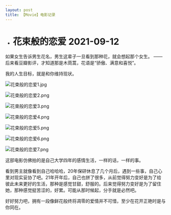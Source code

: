 ```yaml
---
layout: post
title: 【Movie】电影记录
---
```


- # 花束般的恋爱 2021-09-12

如果女生告诉男生花名，男生这辈子一旦看到那种花，就会想起那个女生。
——后来看豆瓣影评，才知道那是木茼蒿，花语是“骄傲、满意和喜悦”。

我的人生目标，就是和你维持现状。

![花束般的恋爱1.jpg](https://gitee.com/junyang-chen/daily_photo/raw/master/img/花束般的恋爱1.jpg)

![花束般的恋爱2.png](https://gitee.com/junyang-chen/photo/raw/master/img/花束般的恋爱2.png)

![花束般的恋爱3.png](https://gitee.com/junyang-chen/daily_photo/raw/master/img/花束般的恋爱3.png)

![花束般的恋爱4.png](https://gitee.com/junyang-chen/daily_photo/raw/master/img/花束般的恋爱4.png)

![花束般的恋爱5.png](https://gitee.com/junyang-chen/daily_photo/raw/master/img/花束般的恋爱5.png)

![花束般的恋爱6.png](https://gitee.com/junyang-chen/daily_photo/raw/master/img/花束般的恋爱6.png)

![花束般的恋爱7.png](https://gitee.com/junyang-chen/daily_photo/raw/master/img/花束般的恋爱7.png)


这部电影仿佛拍的是自己大学四年的感情生活，一样的话，一样的事。

看到男主就像看到自己哈哈哈，20年保研休息了几个月后，遇到一些事，自己心里对现实妥协了吧。21年开年后，自己也拼了很多，从前觉得努力变好是为了给彼此未来更好的生活，那种是感觉甘甜，舒服的。后来觉得努力变好是为了留住她，那种感觉挺苦涩的，好累。可能从那时候起，分手就是必然吧。

好好努力吧，拥有一段像鲜花般终将凋零的爱情并不可惜，至少在花开正艳时是与你同在。


